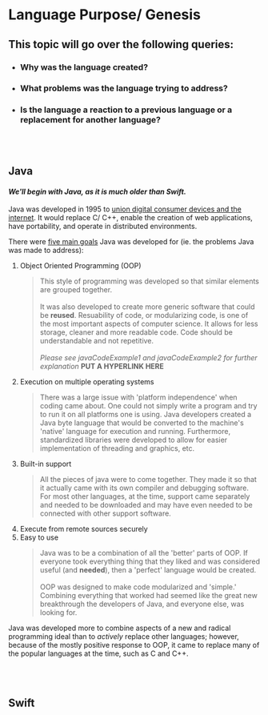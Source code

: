 # Language Purpose/ Genesis
## This topic will go over the following queries:
* ### Why was the language created?
* ### What problems was the language trying to address?
* ### Is the language a reaction to a previous language or a replacement for another language?
<br></br>
## Java
#### _We'll begin with Java, as it is much older than Swift._

Java was developed in 1995 to [union digital consumer devices and the internet](http://www.oracle.com/technetwork/java/javase/overview/javahistory-index-198355.html). It would replace C/ C++, enable the creation of web applications, have portability, and operate in distributed environments.

There were [five main goals](http://www.freejavaguide.com/history.html) Java was developed for (ie. the problems Java was made to address):
1. Object Oriented Programming (OOP)
    > This style of programming was developed so that similar elements are grouped together.<br></br>
    It was also developed to create more generic software that could be **reused**.
    Resuability of code, or modularizing code, is one of the most important aspects of computer science. It allows for less storage, cleaner and more readable code. Code should be understandable and not repetitive. <br></br>
    *Please see javaCodeExample1 and  javaCodeExample2 for further explanation* **PUT A HYPERLINK HERE**
2. Execution on multiple operating systems
    > There was a large issue with 'platform independence' when coding came about. One could not simply write a program and try to run it on all platforms one is using. Java developers created a Java byte language that would be converted to the machine's 'native' language for execution and running. Furthermore, standardized libraries were developed to allow for easier implementation of threading and graphics, etc.
3. Built-in support
    > All the pieces of java were to come together. They made it so that it actually came with its own compiler and debugging software. For most other languages, at the time, support came separately and needed to be downloaded and may have even needed to be connected with other support software.
4. Execute from remote sources securely
5. Easy to use
    > Java was to be a combination of all the 'better' parts of OOP. If everyone took everything thing that they liked and was considered useful (and **needed**), then a 'perfect' language would be created. <br></br>
    OOP was designed to make code modularized and 'simple.' Combining everything that worked had seemed like the great new breakthrough the developers of Java, and everyone else, was looking for.

Java was developed more to combine aspects of a new and radical programming ideal than to *actively* replace other languages; however, because of the mostly positive response to OOP, it came to replace many of the popular languages at the time, such as C and C++.

<br></br>
## Swift
